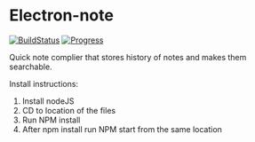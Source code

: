 # Electron-note

[![BuildStatus](https://img.shields.io/badge/Build-in%20progress-brightgreen.svg)]()
[![Progress](https://img.shields.io/badge/Progress-50%25-yellow.svg)]()

Quick note complier that stores history of notes and makes them searchable.

Install instructions:

1. Install nodeJS
2. CD to location of the files
3. Run NPM install
4. After npm install run NPM start from the same location
